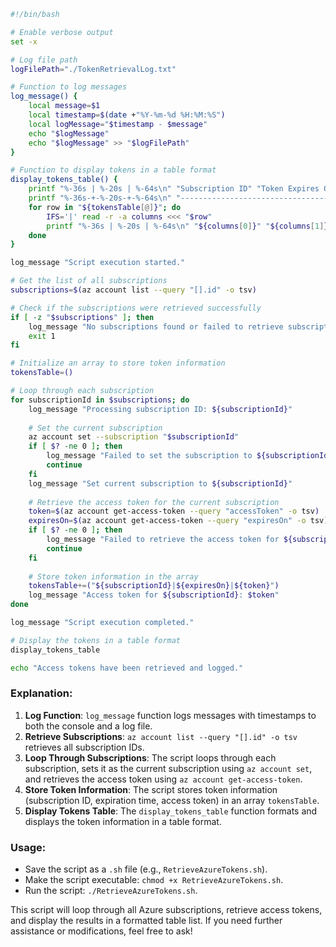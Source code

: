 
```sh
#!/bin/bash

# Enable verbose output
set -x

# Log file path
logFilePath="./TokenRetrievalLog.txt"

# Function to log messages
log_message() {
    local message=$1
    local timestamp=$(date +"%Y-%m-%d %H:%M:%S")
    local logMessage="$timestamp - $message"
    echo "$logMessage"
    echo "$logMessage" >> "$logFilePath"
}

# Function to display tokens in a table format
display_tokens_table() {
    printf "%-36s | %-20s | %-64s\n" "Subscription ID" "Token Expires On" "Access Token"
    printf "%-36s-+-%-20s-+-%-64s\n" "------------------------------------" "--------------------" "----------------------------------------------------------------"
    for row in "${tokensTable[@]}"; do
        IFS='|' read -r -a columns <<< "$row"
        printf "%-36s | %-20s | %-64s\n" "${columns[0]}" "${columns[1]}" "${columns[2]}"
    done
}

log_message "Script execution started."

# Get the list of all subscriptions
subscriptions=$(az account list --query "[].id" -o tsv)

# Check if the subscriptions were retrieved successfully
if [ -z "$subscriptions" ]; then
    log_message "No subscriptions found or failed to retrieve subscriptions."
    exit 1
fi

# Initialize an array to store token information
tokensTable=()

# Loop through each subscription
for subscriptionId in $subscriptions; do
    log_message "Processing subscription ID: ${subscriptionId}"
    
    # Set the current subscription
    az account set --subscription "$subscriptionId"
    if [ $? -ne 0 ]; then
        log_message "Failed to set the subscription to ${subscriptionId}"
        continue
    fi
    log_message "Set current subscription to ${subscriptionId}"
    
    # Retrieve the access token for the current subscription
    token=$(az account get-access-token --query "accessToken" -o tsv)
    expiresOn=$(az account get-access-token --query "expiresOn" -o tsv)
    if [ $? -ne 0 ]; then
        log_message "Failed to retrieve the access token for ${subscriptionId}"
        continue
    fi
    
    # Store token information in the array
    tokensTable+=("${subscriptionId}|${expiresOn}|${token}")
    log_message "Access token for ${subscriptionId}: $token"
done

log_message "Script execution completed."

# Display the tokens in a table format
display_tokens_table

echo "Access tokens have been retrieved and logged."
```

### Explanation:
1. **Log Function**: `log_message` function logs messages with timestamps to both the console and a log file.
2. **Retrieve Subscriptions**: `az account list --query "[].id" -o tsv` retrieves all subscription IDs.
3. **Loop Through Subscriptions**: The script loops through each subscription, sets it as the current subscription using `az account set`, and retrieves the access token using `az account get-access-token`.
4. **Store Token Information**: The script stores token information (subscription ID, expiration time, access token) in an array `tokensTable`.
5. **Display Tokens Table**: The `display_tokens_table` function formats and displays the token information in a table format.

### Usage:
- Save the script as a `.sh` file (e.g., `RetrieveAzureTokens.sh`).
- Make the script executable: `chmod +x RetrieveAzureTokens.sh`.
- Run the script: `./RetrieveAzureTokens.sh`.

This script will loop through all Azure subscriptions, retrieve access tokens, and display the results in a formatted table list. If you need further assistance or modifications, feel free to ask!
